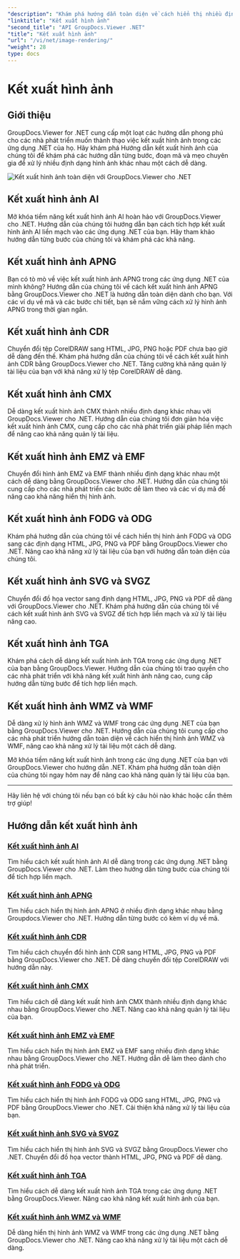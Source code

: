 ```yaml
---
"description": "Khám phá hướng dẫn toàn diện về cách hiển thị nhiều định dạng hình ảnh khác nhau bằng GroupDocs.Viewer cho .NET. Từ AI đến WMF, tìm hiểu các ví dụ về tích hợp và mã hóa liền mạch."
"linktitle": "Kết xuất hình ảnh"
"second_title": "API GroupDocs.Viewer .NET"
"title": "Kết xuất hình ảnh"
"url": "/vi/net/image-rendering/"
"weight": 28
type: docs
---
```

# Kết xuất hình ảnh


## Giới thiệu

GroupDocs.Viewer for .NET cung cấp một loạt các hướng dẫn phong phú cho các nhà phát triển muốn thành thạo việc kết xuất hình ảnh trong các ứng dụng .NET của họ. Hãy khám phá Hướng dẫn kết xuất hình ảnh của chúng tôi để khám phá các hướng dẫn từng bước, đoạn mã và mẹo chuyên gia để xử lý nhiều định dạng hình ảnh khác nhau một cách dễ dàng.

![Kết xuất hình ảnh toàn diện với GroupDocs.Viewer cho .NET](/viewer/image-rendering/image.png)

## Kết xuất hình ảnh AI
Mở khóa tiềm năng kết xuất hình ảnh AI hoàn hảo với GroupDocs.Viewer cho .NET. Hướng dẫn của chúng tôi hướng dẫn bạn cách tích hợp kết xuất hình ảnh AI liền mạch vào các ứng dụng .NET của bạn. Hãy tham khảo hướng dẫn từng bước của chúng tôi và khám phá các khả năng.

## Kết xuất hình ảnh APNG
Bạn có tò mò về việc kết xuất hình ảnh APNG trong các ứng dụng .NET của mình không? Hướng dẫn của chúng tôi về cách kết xuất hình ảnh APNG bằng GroupDocs.Viewer cho .NET là hướng dẫn toàn diện dành cho bạn. Với các ví dụ về mã và các bước chi tiết, bạn sẽ nắm vững cách xử lý hình ảnh APNG trong thời gian ngắn.

## Kết xuất hình ảnh CDR
Chuyển đổi tệp CorelDRAW sang HTML, JPG, PNG hoặc PDF chưa bao giờ dễ dàng đến thế. Khám phá hướng dẫn của chúng tôi về cách kết xuất hình ảnh CDR bằng GroupDocs.Viewer cho .NET. Tăng cường khả năng quản lý tài liệu của bạn với khả năng xử lý tệp CorelDRAW dễ dàng.

## Kết xuất hình ảnh CMX
Dễ dàng kết xuất hình ảnh CMX thành nhiều định dạng khác nhau với GroupDocs.Viewer cho .NET. Hướng dẫn của chúng tôi đơn giản hóa việc kết xuất hình ảnh CMX, cung cấp cho các nhà phát triển giải pháp liền mạch để nâng cao khả năng quản lý tài liệu.

## Kết xuất hình ảnh EMZ và EMF
Chuyển đổi hình ảnh EMZ và EMF thành nhiều định dạng khác nhau một cách dễ dàng bằng GroupDocs.Viewer cho .NET. Hướng dẫn của chúng tôi cung cấp cho các nhà phát triển các bước dễ làm theo và các ví dụ mã để nâng cao khả năng hiển thị hình ảnh.

## Kết xuất hình ảnh FODG và ODG
Khám phá hướng dẫn của chúng tôi về cách hiển thị hình ảnh FODG và ODG sang các định dạng HTML, JPG, PNG và PDF bằng GroupDocs.Viewer cho .NET. Nâng cao khả năng xử lý tài liệu của bạn với hướng dẫn toàn diện của chúng tôi.

## Kết xuất hình ảnh SVG và SVGZ
Chuyển đổi đồ họa vector sang định dạng HTML, JPG, PNG và PDF dễ dàng với GroupDocs.Viewer cho .NET. Khám phá hướng dẫn của chúng tôi về cách kết xuất hình ảnh SVG và SVGZ để tích hợp liền mạch và xử lý tài liệu nâng cao.

## Kết xuất hình ảnh TGA
Khám phá cách dễ dàng kết xuất hình ảnh TGA trong các ứng dụng .NET của bạn bằng GroupDocs.Viewer. Hướng dẫn của chúng tôi trao quyền cho các nhà phát triển với khả năng kết xuất hình ảnh nâng cao, cung cấp hướng dẫn từng bước để tích hợp liền mạch.

## Kết xuất hình ảnh WMZ và WMF
Dễ dàng xử lý hình ảnh WMZ và WMF trong các ứng dụng .NET của bạn bằng GroupDocs.Viewer cho .NET. Hướng dẫn của chúng tôi cung cấp cho các nhà phát triển hướng dẫn toàn diện về cách hiển thị hình ảnh WMZ và WMF, nâng cao khả năng xử lý tài liệu một cách dễ dàng.

Mở khóa tiềm năng kết xuất hình ảnh trong các ứng dụng .NET của bạn với GroupDocs.Viewer cho hướng dẫn .NET. Khám phá hướng dẫn toàn diện của chúng tôi ngay hôm nay để nâng cao khả năng quản lý tài liệu của bạn.

---

Hãy liên hệ với chúng tôi nếu bạn có bất kỳ câu hỏi nào khác hoặc cần thêm trợ giúp!
## Hướng dẫn kết xuất hình ảnh
### [Kết xuất hình ảnh AI](./render-ai-images/)
Tìm hiểu cách kết xuất hình ảnh AI dễ dàng trong các ứng dụng .NET bằng GroupDocs.Viewer cho .NET. Làm theo hướng dẫn từng bước của chúng tôi để tích hợp liền mạch.
### [Kết xuất hình ảnh APNG](./render-apng-images/)
Tìm hiểu cách hiển thị hình ảnh APNG ở nhiều định dạng khác nhau bằng Groupdocs.Viewer cho .NET. Hướng dẫn từng bước có kèm ví dụ về mã.
### [Kết xuất hình ảnh CDR](./render-cdr-images/)
Tìm hiểu cách chuyển đổi hình ảnh CDR sang HTML, JPG, PNG và PDF bằng GroupDocs.Viewer cho .NET. Dễ dàng chuyển đổi tệp CorelDRAW với hướng dẫn này.
### [Kết xuất hình ảnh CMX](./render-cmx-images/)
Tìm hiểu cách dễ dàng kết xuất hình ảnh CMX thành nhiều định dạng khác nhau bằng GroupDocs.Viewer cho .NET. Nâng cao khả năng quản lý tài liệu của bạn.
### [Kết xuất hình ảnh EMZ và EMF](./render-emz-emf-images/)
Tìm hiểu cách hiển thị hình ảnh EMZ và EMF sang nhiều định dạng khác nhau bằng GroupDocs.Viewer cho .NET. Hướng dẫn dễ làm theo dành cho nhà phát triển.
### [Kết xuất hình ảnh FODG và ODG](./render-fodg-odg-images/)
Tìm hiểu cách hiển thị hình ảnh FODG và ODG sang HTML, JPG, PNG và PDF bằng GroupDocs.Viewer cho .NET. Cải thiện khả năng xử lý tài liệu của bạn.
### [Kết xuất hình ảnh SVG và SVGZ](./render-svg-svgz-images/)
Tìm hiểu cách hiển thị hình ảnh SVG và SVGZ bằng GroupDocs.Viewer cho .NET. Chuyển đổi đồ họa vector thành HTML, JPG, PNG và PDF dễ dàng.
### [Kết xuất hình ảnh TGA](./render-tga-images/)
Tìm hiểu cách dễ dàng kết xuất hình ảnh TGA trong các ứng dụng .NET bằng GroupDocs.Viewer. Nâng cao khả năng kết xuất hình ảnh của bạn.
### [Kết xuất hình ảnh WMZ và WMF](./render-wmz-wmf-images/)
Dễ dàng hiển thị hình ảnh WMZ và WMF trong các ứng dụng .NET bằng GroupDocs.Viewer cho .NET. Nâng cao khả năng xử lý tài liệu một cách dễ dàng.